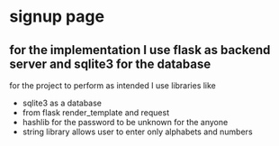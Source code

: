 # signup page
## for the implementation I use flask as backend server and sqlite3 for the database
for the project to perform as intended I use libraries like
- sqlite3 as a database
- from flask render_template and request
- hashlib for the password to be unknown for the anyone
- string library allows user to enter only alphabets and numbers